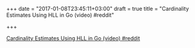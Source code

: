 +++
date = "2017-01-08T23:45:11+03:00"
draft = true
title = "Cardinality Estimates Using HLL in Go (video)  #reddit"

+++

<p><a href="https://t.co/bmIFsWkJNO">Cardinality Estimates Using HLL in Go (video)  #reddit</a></p>
